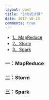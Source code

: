 ```yaml
---
layout: post
title: "分布式计算"
date: 2017-10-20
comments: true
---
```


* [1、MapReduce](#MapReduce)
* [2、Storm](#Storm)
* [3、Spark](#Spark)

<h3 id="MapReduce">一：MapReduce</h3>
<h3 id="Storm">二：Storm</h3>
<h3 id="Spark">三：Spark</h3>
